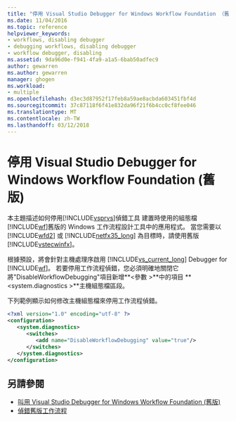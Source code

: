```yaml
---
title: "停用 Visual Studio Debugger for Windows Workflow Foundation （舊版） |Microsoft 文件"
ms.date: 11/04/2016
ms.topic: reference
helpviewer_keywords:
- workflows, disabling debugger
- debugging workflows, disabling debugger
- workflow debugger, disabling
ms.assetid: 9da96d0e-f941-4fa9-a1a5-6bab50adfec9
author: gewarren
ms.author: gewarren
manager: ghogen
ms.workload:
- multiple
ms.openlocfilehash: d3ec3d87952f17feb8a59ae8acbda603451fbf4d
ms.sourcegitcommit: 37c87118f6f41e832da96f21f6b4cc0cf8fee046
ms.translationtype: MT
ms.contentlocale: zh-TW
ms.lasthandoff: 03/12/2018
---
```

# <a name="disabling-the-visual-studio-debugger-for-windows-workflow-foundation-legacy"></a>停用 Visual Studio Debugger for Windows Workflow Foundation (舊版)

本主題描述如何停用[!INCLUDE[vsprvs](../code-quality/includes/vsprvs_md.md)]偵錯工具 建置時使用的組態檔[!INCLUDE[wf](../workflow-designer/includes/wf_md.md)]舊版的 Windows 工作流程設計工具中的應用程式。 當您需要以 [!INCLUDE[wfd2](../workflow-designer/includes/wfd2_md.md)] 或 [!INCLUDE[netfx35_long](../workflow-designer/includes/netfx35_long_md.md)] 為目標時，請使用舊版 [!INCLUDE[vstecwinfx](../workflow-designer/includes/vstecwinfx_md.md)]。

 根據預設，將會針對主機處理序啟用 [!INCLUDE[vs_current_long](../misc/includes/vs_current_long_md.md)] Debugger for [!INCLUDE[wf](../workflow-designer/includes/wf_md.md)]。 若要停用工作流程偵錯，您必須明確地關閉它將"DisableWorkflowDebugging"項目新增**\<參數 >**中的項目 **\<system.diagnostics >**主機組態檔區段。

 下列範例顯示如何修改主機組態檔來停用工作流程偵錯。

```xml
<?xml version="1.0" encoding="utf-8" ?>
<configuration>
   <system.diagnostics>
      <switches>
         <add name="DisableWorkflowDebugging" value="true"/>
      </switches>
   </system.diagnostics>
</configuration>
```

## <a name="see-also"></a>另請參閱

- [叫用 Visual Studio Debugger for Windows Workflow Foundation (舊版)](../workflow-designer/invoking-the-visual-studio-debugger-for-windows-workflow-foundation-legacy.md)
- [偵錯舊版工作流程](../workflow-designer/debugging-legacy-workflows.md)